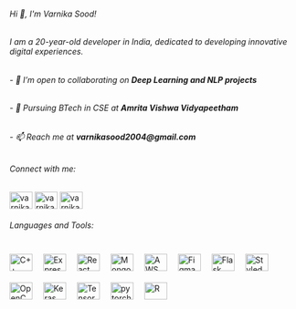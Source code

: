 <h6>Hi 👋, I'm Varnika Sood!</h6>
<h6>I am a 20-year-old developer in India, dedicated to developing innovative digital experiences.</h6>

<!-- holopin -->  

<!--   [![An image of @varnikasood's Holopin badges, which is a link to view their full Holopin profile](https://holopin.me/varnikasood)](https://holopin.io/@varnikasood)  -->

<!-- about --> 

<!-- 
<h6>- 🔭 I’m currently working on my <b>DSA in C++</b></h6>
<h6>- 🌱 I’m currently learning <b>MongoDB, Hadoop</b></h6> 
-->

<h6>- 👯 I’m open to collaborating on <b>Deep Learning and NLP projects</b></h6>
<h6>- 📝 Pursuing BTech in CSE at <b>Amrita Vishwa Vidyapeetham</b></h6>
<h6>- 📫 Reach me at <b>varnikasood2004@gmail.com</b></h6>

<!-- connections -->  

<h6 align="left">Connect with me:</h6>
<p align="left">
<a href="https://linkedin.com/in/varnikasood" target="blank"><img align="center" src="https://raw.githubusercontent.com/rahuldkjain/github-profile-readme-generator/master/src/images/icons/Social/linked-in-alt.svg" alt="varnikasood" height="30" width="40" /></a>
<a href="https://www.codechef.com/users/varnikasood" target="blank"><img align="center" src="https://cdn.jsdelivr.net/npm/simple-icons@3.1.0/icons/codechef.svg" alt="varnikasood" height="30" width="40" /></a>
<a href="https://www.leetcode.com/varnikasood" target="blank"><img align="center" src="https://raw.githubusercontent.com/rahuldkjain/github-profile-readme-generator/master/src/images/icons/Social/leet-code.svg" alt="varnikasood" height="30" width="40" /></a>
</p>

<!-- languages  -->  

<h6 align="left">Languages and Tools:</h6>

<div>
<a href="https://www.cplusplus.com/" target="_blank"><img style="margin: 10px 15px 10px 0;" src="https://profilinator.rishav.dev/skills-assets/cplusplus-original.svg" alt="C++" height="30" width="40" /></a>  
<a href="https://expressjs.com/" target="_blank"><img style="margin: 10px 15px 10px 0;" src="https://profilinator.rishav.dev/skills-assets/express-original-wordmark.svg" alt="Express.js" height="30" width="40" /></a>  
<a href="https://reactjs.org/" target="_blank"><img style="margin: 10px 15px 10px 0;" src="https://profilinator.rishav.dev/skills-assets/react-original-wordmark.svg" alt="React" height="30" width="40" /></a>  
<a href="https://www.mongodb.com/" target="_blank"><img style="margin: 10px 15px 10px 0;" src="https://profilinator.rishav.dev/skills-assets/mongodb-original-wordmark.svg" alt="MongoDB" height="30" width="40" /></a>  
<a href="https://aws.amazon.com/" target="_blank"><img style="margin: 10px 15px 10px 0;" src="https://profilinator.rishav.dev/skills-assets/amazonwebservices-original-wordmark.svg" alt="AWS" height="30" width="40" /></a>  
<a href="https://www.figma.com/" target="_blank"><img style="margin: 10px 15px 10px 0;" src="https://profilinator.rishav.dev/skills-assets/figma-icon.svg" alt="Figma" height="30" width="40" /></a>  
<a href="https://flask.palletsprojects.com/" target="_blank"><img style="margin: 10px 15px 10px 0;" src="https://profilinator.rishav.dev/skills-assets/flask.png" alt="Flask" height="30" width="40" /></a>  
<a href="https://styled-components.com/" target="_blank"><img style="margin: 10px 15px 10px 0;" src="https://profilinator.rishav.dev/skills-assets/styled-components.png" alt="Styled Components" height="30" width="40" /></a>  
</div>

<div>  
<a href="https://opencv.org/" target="_blank"><img style="margin: 10px 15px 10px 0;" src="https://profilinator.rishav.dev/skills-assets/opencv-icon.svg" alt="OpenCV" height="30" width="40" /></a>  
<a href="https://keras.io/" target="_blank"><img style="margin: 10px 15px 10px 0;" src="https://profilinator.rishav.dev/skills-assets/keras.png" alt="Keras" height="30" width="40" /></a>  
<a href="https://www.tensorflow.org/" target="_blank"><img style="margin: 10px 15px 10px 0;" src="https://profilinator.rishav.dev/skills-assets/tensorflow-icon.svg" alt="TensorFlow" height="30" width="40" /></a>  
<a href="https://pytorch.org/" target="_blank"><img style="margin: 10px 15px 10px 0;" src="https://profilinator.rishav.dev/skills-assets/pytorch-icon.svg" alt="pytorch" height="30" width="40" /></a>  
<a href="https://www.r-project.org/" target="_blank"><img style="margin: 10px 15px 10px 0;" src="https://profilinator.rishav.dev/skills-assets/r.svg" alt="R" height="30" width="40" /></a>  
</div>
